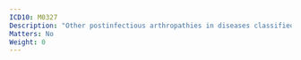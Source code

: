 ```yaml
---
ICD10: M0327
Description: "Other postinfectious arthropathies in diseases classified elsewhere: Ankle and foot"
Matters: No
Weight: 0
---
```


